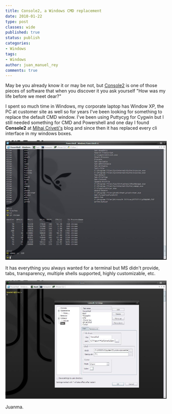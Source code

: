 ```yaml
---
title: Console2, a Windows CMD replacement
date: 2010-01-22
type: post
classes: wide
published: true
status: publish
categories:
- Windows
tags:
- Windows
author: juan_manuel_rey
comments: true
---
```


May be you already know it or may be not, but [Console2](http://unixsadm.blogspot.com/ "Console2") is one of those pieces of software that when you discover it you ask yourself "How was my life before we meet dear?"

I spent so much time in Windows, my corporate laptop has Window XP, the PC at customer site as well so for years I've been looking for something to replace the default CMD window. I've been using Puttycyg for Cygwin but I still needed something for CMD and Powershell and one day I found **Console2** at [Mihai Criveti's](http://unixsadm.blogspot.com/) blog and since then it has replaced every cli interface in my windows boxes.

[![Console2](/images/console3.jpg "Console2")]({{site.url}}/images/console3.jpg)

It has everything you always wanted for a terminal but MS didn't provide, tabs, transparency, multiple shells supported, highly customizable, etc.

[![Console settings](/images/console_settings1.jpg "Console settings")]({{site.url}}/images/console_settings1.jpg)

Juanma.
